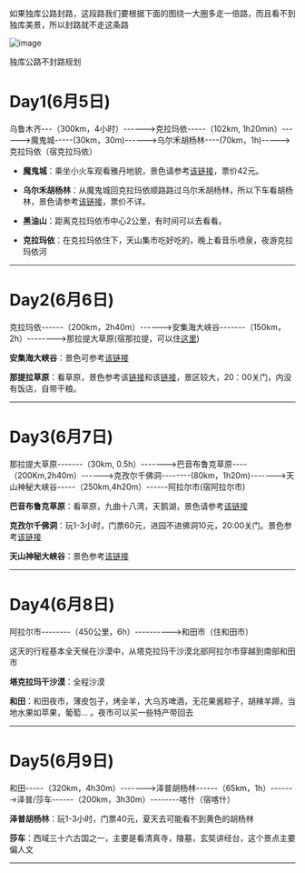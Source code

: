
如果独库公路封路，这段路我们要根据下面的图绕一大圈多走一倍路，而且看不到独库美景，所以封路就不走这条路

![image](https://user-images.githubusercontent.com/8830309/117578622-cdd11180-b121-11eb-95e6-a961dd2824d5.png)


独库公路不封路规划
# Day1(6月5日)
乌鲁木齐---（300km，4小时）------>克拉玛依-----（102km, 1h20min）------>魔鬼城-----(30km，30m)------>乌尔禾胡杨林----(70km，1h)----->克拉玛依（宿克拉玛依）

- **魔鬼城**：乘坐小火车观看雅丹地貌，景色请参考[该链接](https://www.mafengwo.cn/poi/222804.html)，票价42元。

- **乌尔禾胡杨林**：从魔鬼城回克拉玛依顺路路过乌尔禾胡杨林，所以下车看胡杨林，景色请参考[该链接](https://www.mafengwo.cn/poi/9003228.html)，票价不详。

- **黑油山**：距离克拉玛依市中心2公里，有时间可以去看看。

- **克拉玛依**：在克拉玛依住下，天山集市吃好吃的，晚上看音乐喷泉，夜游克拉玛依河

---

# Day2(6月6日)


克拉玛依------（200km，2h40m）------>安集海大峡谷-------（150km，2h）-------->那拉提大草原(宿那拉提，可以住[这里](https://www.mafengwo.cn/hotel/72777884.html#checkin=&checkout=&adult_num=&childrens=))


**安集海大峡谷**：景色可参考[该链接](https://www.mafengwo.cn/i/18178579.html)

**那提拉草原**：看草原，景色参考该[链接](https://www.mafengwo.cn/i/9799821.html)和该[链接](http://www.mafengwo.cn/gonglve/ziyouxing/327528.html)，景区较大，20：00关门，内没有饭店，自带干粮。


---

# Day3(6月7日)

那拉提大草原-------（30km, 0.5h）------->巴音布鲁克草原----（200Km,2h40m）------>克孜尔千佛洞--------(80km，1h20m)------->天山神秘大峡谷-----（250km,4h20m）------阿拉尔市(宿阿拉尔市)

**巴音布鲁克草原**：看草原，九曲十八湾，天鹅湖，景色请参考[该链接](http://www.mafengwo.cn/gonglve/ziyouxing/378224.html)

**克孜尔千佛洞**：玩1-3小时，门票60元，进园不进佛洞10元，20:00关门。景色参考[该链接](https://www.mafengwo.cn/i/14123907.html)

**天山神秘大峡谷**：景色参考[该链接](https://www.mafengwo.cn/i/14996382.html)

---

# Day4(6月8日)

阿拉尔市--------（450公里，6h）---------->和田市（住和田市）

这天的行程基本全天候在沙漠中，从塔克拉玛干沙漠北部阿拉尔市穿越到南部和田市

**塔克拉玛干沙漠**：全程沙漠

**和田**：和田夜市，薄皮包子，烤全羊，大乌苏啤酒，无花果酱粽子，胡辣羊蹄，当地水果如苹果，葡萄... 。夜市可以买一些特产带回去

---

# Day5(6月9日)

和田-----（320km，4h30m）------->泽普胡杨林------（65km，1h）------->泽普/莎车------（200km，3h30m）--------喀什（宿喀什）

**泽普胡杨林**：玩1-3小时，门票40元，夏天去可能看不到黄色的胡杨林

**莎车**：西域三十六古国之一，主要是看清真寺，陵墓，玄奘讲经台，这个景点主要偏人文

---




